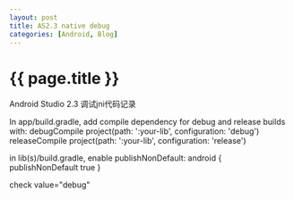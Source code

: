 ```yaml
---
layout: post
title: AS2.3 native debug
categories: [Android, Blog]
---
```


{{ page.title }}
================
Android Studio 2.3 调试jni代码记录

In app/build.gradle, add compile dependency for debug and release builds with:
debugCompile project(path: ':your-lib', configuration: 'debug')
releaseCompile project(path: ':your-lib', configuration: 'release')

in lib(s)/build.gradle, enable publishNonDefault:
android {
    publishNonDefault  true
}

check value="debug"
<facet type="native-android-gradle" name="Native-Android-Gradle">
  <configuration>
	<option name="SELECTED_BUILD_VARIANT" value="debug" />
  </configuration>
</facet>
